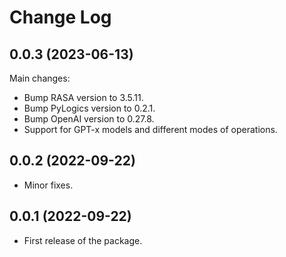 # Change Log

## 0.0.3 (2023-06-13)

Main changes:

* Bump RASA version to 3.5.11.
* Bump PyLogics version to 0.2.1.
* Bump OpenAI version to 0.27.8.
* Support for GPT-x models and different modes of operations.

## 0.0.2 (2022-09-22)

* Minor fixes.

## 0.0.1 (2022-09-22)

* First release of the package.
